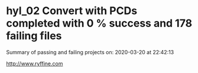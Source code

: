 # hyl_02 Convert with PCDs completed with 0 % success and 178 failing files

Summary of passing and failing projects on: 2020-03-20 at 22:42:13

http://www.ryffine.com
